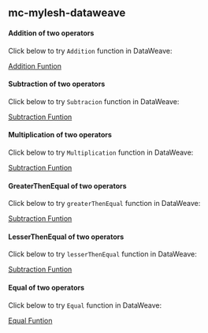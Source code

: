 ## mc-mylesh-dataweave
#### Addition of two operators

Click below to try `Addition` function in DataWeave:

<a href="https://dataweave.mulesoft.com/learn/playground?projectMethod=GHRepo&repo=MuleCraft/mc-mylesh-dataweave&path=Function/Addition">Addition Funtion</a>

#### Subtraction of two operators

Click below to try `Subtracion` function in DataWeave:

<a href="https://dataweave.mulesoft.com/learn/playground?projectMethod=GHRepo&repo=MuleCraft%2Fmc-mylesh-dataweave&path=Function/Subtraction">Subtraction Funtion</a>

#### Multiplication of two operators

Click below to try `Multiplication` function in DataWeave:

<a href="https://dataweave.mulesoft.com/learn/playground?projectMethod=GHRepo&repo=MuleCraft%2Fmc-mylesh-dataweave&path=Function%2FMultiplication">Subtraction Funtion</a>

#### GreaterThenEqual of two operators

Click below to try `greaterThenEqual` function in DataWeave:

<a href="https://dataweave.mulesoft.com/learn/playground?projectMethod=GHRepo&repo=MuleCraft%2Fmc-mylesh-dataweave&path=Function%2FGreaterThenEqual">Subtraction Funtion</a>

#### LesserThenEqual of two operators

Click below to try `lesserThenEqual` function in DataWeave:

<a href="https://dataweave.mulesoft.com/learn/playground?projectMethod=GHRepo&repo=MuleCraft%2Fmc-mylesh-dataweave&path=Function%2FLesserThenEqual">Subtraction Funtion</a>

#### Equal of two operators

Click below to try `Equal` function in DataWeave:

<a href="https://dataweave.mulesoft.com/learn/playground?projectMethod=GHRepo&repo=MuleCraft%2Fmc-mylesh-dataweave&path=Function%2FEqual">Equal Funtion</a>
